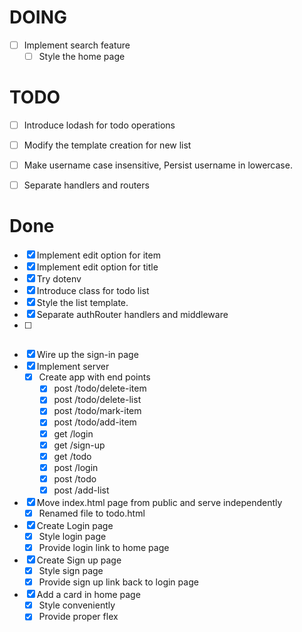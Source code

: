 # DOING

  - [ ] Implement search feature
    - [ ] Style the home page
    
# TODO

  - [ ] Introduce lodash for todo operations
  - [ ] Modify the template creation for new list

  - [ ] Make username case insensitive, Persist username in lowercase.
  - [ ] Separate handlers and routers

# Done

  - [x] Implement edit option for item
  - [x] Implement edit option for title
  - [x] Try dotenv
  - [x] Introduce class for todo list
  - [x] Style the list template.
  - [x] Separate authRouter handlers and middleware
  - [ ] ~~~Parameterize logger middleware~~~
  - [x] Wire up the sign-in page
  - [x] Implement server
    - [x] Create app with end points
      - [x] post /todo/delete-item
      - [x] post /todo/delete-list
      - [x] post /todo/mark-item
      - [x] post /todo/add-item
      - [x] get /login
      - [x] get /sign-up
      - [x] get /todo
      - [x] post /login
      - [x] post /todo
      - [x] post /add-list
- [x] Move index.html page from public and serve independently
  - [x] Renamed file to todo.html
- [x] Create Login page
  - [x] Style login page
  - [x] Provide login link to home page
- [x] Create Sign up page
  - [x] Style sign page
  - [x] Provide sign up link back to login page
- [x] Add a card in home page
  - [x] Style conveniently
  - [x] Provide proper flex

